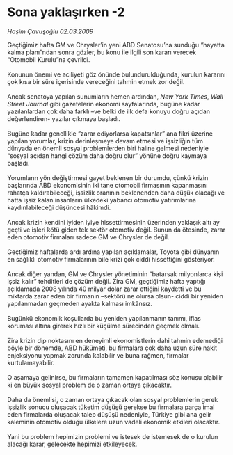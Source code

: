 # Sona yaklaşırken -2

*Haşim Çavuşoğlu 02.03.2009*

<div class="taraf_structure_2col_1zq">
<div class="margen_n">



 <p>Geçtiğimiz hafta GM ve Chrysler’in yeni ABD Senatosu’na sunduğu “hayatta kalma planı”ndan sonra gözler, bu konu ile ilgili son kararı verecek “Otomobil Kurulu”na çevrildi. <br/><br/>Konunun önemi ve aciliyeti göz önünde bulundurulduğunda, kurulun kararını çok kısa bir süre içerisinde vereceğini tahmin etmek zor değil. <br/><br/>Ancak senatoya yapılan sunumların hemen ardından, <i>New York Times</i>, <i>Wall Street Journal</i> gibi gazetelerin ekonomi sayfalarında, bugüne kadar yazılanlardan çok daha farklı –ve belki de ilk defa konuyu doğru açıdan değerlendiren- yazılar çıkmaya başladı. <br/><br/>Bugüne kadar genellikle “zarar ediyorlarsa kapatsınlar” ana fikri üzerine yapılan yorumlar, krizin derinleşmeye devam etmesi ve işsizliğin tüm dünyada en önemli sosyal problemlerden biri haline gelmesi nedeniyle “sosyal açıdan hangi çözüm daha doğru olur” yönüne doğru kaymaya başladı. <br/><br/>Yorumların yön değiştirmesi gayet beklenen bir durumdu, çünkü krizin başlarında ABD ekonomisinin iki tane otomobil firmasının kapanmasını rahatça kaldırabileceği, işsizlik oranının beklenenden daha düşük olacağı ve hatta işsiz kalan insanların ülkedeki yabancı otomotiv yatırımlarına kaydırılabileceği düşüncesi hâkimdi. <br/><br/>Ancak krizin kendini iyiden iyiye hissettirmesinin üzerinden yaklaşık altı ay geçti ve işleri kötü giden tek sektör otomotiv değil. Bunun da ötesinde, zarar eden otomotiv firmaları sadece GM ve Chrysler de değil. <br/><br/>Geçtiğimiz haftalarda ardı ardına yapılan açıklamalar, Toyota gibi dünyanın en sağlıklı otomotiv firmalarının bile krizi çok ciddi hissettiğini gösteriyor. <br/><br/>Ancak diğer yandan, GM ve Chrysler yönetiminin “batarsak milyonlarca kişi işsiz kalır” tehditleri de çözüm değil. Zira GM, geçtiğimiz hafta yaptığı açıklamada 2008 yılında 40 milyar dolar zarar ettiğini kaydetti ve bu miktarda zarar eden bir firmanın –sektörü ne olursa olsun- ciddi bir yeniden yapılanmadan geçmeden ayakta kalması imkânsız. <br/><br/>Bugünkü ekonomik koşullarda bu yeniden yapılanmanın tanımı, iflas koruması altına girerek hızlı bir küçülme sürecinden geçmek olmalı. <br/><br/>Zira krizin dip noktasını en deneyimli ekonomistlerin dahi tahmin edemediği böyle bir dönemde, ABD hükümeti, bu firmalara çok daha uzun süre nakit enjeksiyonu yapmak zorunda kalabilir ve buna rağmen, firmalar kurtulamayabilir. <br/><br/>O aşamaya gelinirse, bu firmaların tamamen kapatılması söz konusu olabilir ki en büyük sosyal problem de o zaman ortaya çıkacaktır. <br/><br/>Daha da önemlisi, o zaman ortaya çıkacak olan sosyal problemlerin gerek işsizlik sonucu oluşacak tüketim düşüşü gerekse bu firmalara parça imal eden firmalarda oluşacak talep düşüşü nedeniyle, Türkiye gibi ana gelir kaleminin otomotiv olduğu ülkelere uzun vadeli ekonomik etkileri olacaktır. <br/><br/>Yani bu problem hepimizin problemi ve istesek de istemesek de o kurulun alacağı karar, gelecekte hepimizi etkileyecek.</p>
<br/>
<br/>
<br/>



<br/>


<div id="taraf_not">
</div>

</div>


</div>
